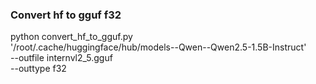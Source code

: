 
### Convert hf to gguf f32
python convert_hf_to_gguf.py \
    '/root/.cache/huggingface/hub/models--Qwen--Qwen2.5-1.5B-Instruct' \
    --outfile internvl2_5.gguf \
    --outtype f32
